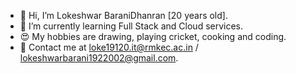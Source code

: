 - 👋 Hi, I’m Lokeshwar BaraniDhanran [20 years old].
- 🌱 I’m currently learning Full Stack and Cloud services.
- 😍 My hobbies are drawing, playing cricket, cooking and coding.
- 💌 Contact me at loke19120.it@rmkec.ac.in / lokeshwarbarani1922002@gmail.com.

<!---
lokivi/lokivi is a ✨ special ✨ repository because its `README.md` (this file) appears on your GitHub profile.
You can click the Preview link to take a look at your changes.
--->
